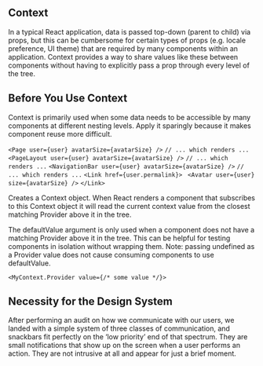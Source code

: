 ## Context
In a typical React application, data is passed top-down (parent to child) via props, but this can be cumbersome for certain types of props (e.g. locale preference, UI theme) that are required by many components within an application. Context provides a way to share values like these between components without having to explicitly pass a prop through every level of the tree.

## Before You Use Context
Context is primarily used when some data needs to be accessible by many components at different nesting levels. Apply it sparingly because it makes component reuse more difficult.

`<Page user={user} avatarSize={avatarSize} />`
`// ... which renders ...`
`<PageLayout user={user} avatarSize={avatarSize} />`
`// ... which renders ...`
`<NavigationBar user={user} avatarSize={avatarSize} />`
``// ... which renders ...``
`<Link href={user.permalink}>`
 ` <Avatar user={user} size={avatarSize} />`
`</Link>`

Creates a Context object. When React renders a component that subscribes to this Context object it will read the current context value from the closest matching Provider above it in the tree.

The defaultValue argument is only used when a component does not have a matching Provider above it in the tree. This can be helpful for testing components in isolation without wrapping them. Note: passing undefined as a Provider value does not cause consuming components to use defaultValue.


``<MyContext.Provider value={/* some value */}>``
## Necessity for the Design System
After performing an audit on how we communicate with our users, we landed with a simple system of three classes of communication, and snackbars fit perfectly on the ‘low priority’ end of that spectrum. They are small notifications that show up on the screen when a user performs an action. They are not intrusive at all and appear for just a brief moment.
